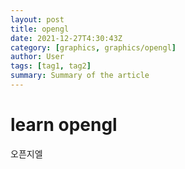 ```yaml
---
layout: post
title: opengl
date: 2021-12-27T4:30:43Z
category: [graphics, graphics/opengl]
author: User
tags: [tag1, tag2]
summary: Summary of the article
---
```


# learn opengl

오픈지엘